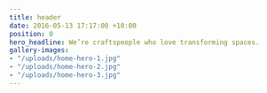 ```yaml
---
title: header
date: 2016-05-13 17:17:00 +10:00
position: 0
hero_headline: We’re craftspeople who love transforming spaces.
gallery-images:
- "/uploads/home-hero-1.jpg"
- "/uploads/home-hero-2.jpg"
- "/uploads/home-hero-3.jpg"
---
```


